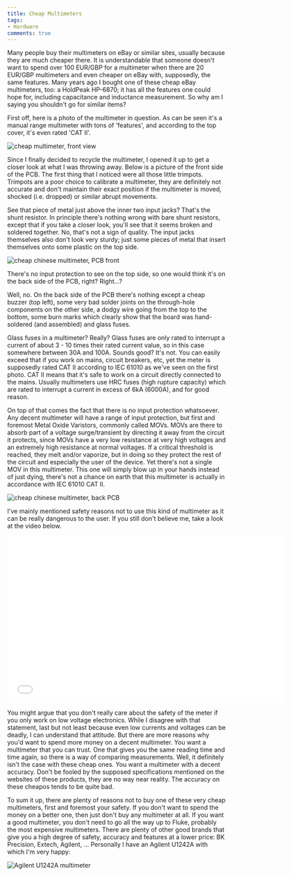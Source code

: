 ```yaml
--- 
title: Cheap Multimeters
tags: 
- Hardware
comments: true
---
```


Many people buy their multimeters on eBay or similar sites, usually because they are much cheaper there. It is understandable that someone doesn't want to spend over 100 EUR/GBP for a multimeter when there are 20 
EUR/GBP multimeters and even cheaper on eBay with, supposedly, the same features. Many years ago I bought one of these cheap eBay multimeters, too: a HoldPeak HP-6870; it has all the features one could hope for, 
including capacitance and inductance measurement. So why am I saying you shouldn't go for similar items?

First off, here is a photo of the multimeter in question. As can be seen it's a manual range multimeter with tons of 'features', and according to the top cover, it's even rated 'CAT II'.

![cheap multimeter, front view](//farm5.static.flickr.com/4110/5020142438_dcf608c128_z.jpg)

Since I finally decided to recycle the multimeter, I opened it up to get a closer look at what I was throwing away. Below is a picture of the front side of the PCB. The first thing that I noticed were all those little 
trimpots. Trimpots are a poor choice to calibrate a multimeter, they are definitely not accurate and don't maintain their exact position if the multimeter is moved, shocked (i.e. dropped) or similar abrupt movements.

See that piece of metal just above the inner two input jacks? That's the shunt resistor. In principle there's nothing wrong with bare shunt resistors, except that if you take a closer look, you'll see that it seems 
broken and soldered together. No, that's not a sign of quality. The input jacks themselves also don't look very sturdy; just some pieces of metal that insert themselves onto some plastic on the top side.

![cheap chinese multimeter, PCB front](//farm5.static.flickr.com/4089/5020141002_d629b7034a_z.jpg)

There's no input protection to see on the top side, so one would think it's on the back side of the PCB, right? Right...?

Well, no. On the back side of the PCB there's nothing except a cheap buzzer (top left), some very bad solder joints on the through-hole components on the other side, a dodgy wire going from the top to the bottom, some 
burn marks which clearly show that the board was hand-soldered (and assembled) and glass fuses.

Glass fuses in a multimeter? Really? Glass fuses are only rated to interrupt a current of about 3 - 10 times their rated current value, so in this case somewhere between 30A and 100A. Sounds good? It's not. You can 
easily exceed that if you work on mains, circuit breakers, etc, yet the meter is supposedly rated CAT II according to IEC 61010 as we've seen on the first photo. CAT II means that it's safe to work on a circuit 
directly connected to the mains. Usually multimeters use HRC fuses (high rupture capacity) which are rated to interrupt a current in excess of 6kA (6000A), and for good reason.

On top of that comes the fact that there is no input protection whatsoever. Any decent multimeter will have a range of input protection, but first and foremost Metal Oxide Varistors, commonly called MOVs. MOVs are 
there to absorb part of a voltage surge/transient by directing it away from the circuit it protects, since MOVs have a very low resistance at very high voltages and an extremely high resistance at normal voltages. If 
a critical threshold is reached, they melt and/or vaporize, but in doing so they protect the rest of the circuit and especially the user of the device. Yet there's not a single MOV in this multimeter. This one will 
simply blow up in your hands instead of just dying, there's not a chance on earth that this multimeter is actually in accordance with IEC 61010 CAT II.

![cheap chinese multimeter, back PCB](//farm5.static.flickr.com/4151/5019530919_7122a28d27_z.jpg)

I've mainly mentioned safety reasons not to use this kind of multimeter as it can be really dangerous to the user. If you still don't believe me, take a look at the video below.

<object width="640" height="385"><param value="//www.youtube.com/v/M-FZP1U2dkM?fs=1&amp;hl=en_US" name="movie"><param value="true" name="allowFullScreen"><param value="always" name="allowscriptaccess"><embed 
width="640" height="385" type="application/x-shockwave-flash" src="//www.youtube.com/v/M-FZP1U2dkM?fs=1&amp;hl=en_US" allowscriptaccess="always" allowfullscreen="true"></object>

You might argue that you don't really care about the safety of the meter if you only work on low voltage electronics. While I disagree with that statement, last but not least because even low currents and voltages can 
be deadly, I can understand that attitude. But there are more reasons why you'd want to spend more money on a decent multimeter. You want a multimeter that you can trust. One that gives you the same reading time and 
time again, so there is a way of comparing measurements. Well, it definitely isn't the case with these cheap ones. You want a multimeter with a decent accuracy. Don't be fooled by the supposed specifications mentioned 
on the websites of these products, they are no way near reality. The accuracy on these cheapos tends to be quite bad.

To sum it up, there are plenty of reasons not to buy one of these very cheap multimeters, first and foremost your safety. If you don't want to spend the money on a better one, then just don't buy any multimeter at 
all. If you want a good multimeter, you don't need to go all the way up to Fluke, probably the most expensive multimeters. There are plenty of other good brands that give you a high degree of safety, accuracy and 
features at a lower price: BK Precision, Extech, Agilent, ... Personally I have an Agilent U1242A with which I'm very happy:

![Agilent U1242A multimeter](//farm5.static.flickr.com/4085/5020139482_96f5e6f625_z.jpg)

